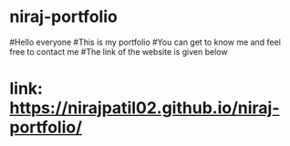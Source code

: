 # niraj-portfolio
#Hello everyone
#This is my portfolio 
#You can get to know me and feel free to contact me
#The link of the website is given below
# link: https://nirajpatil02.github.io/niraj-portfolio/
